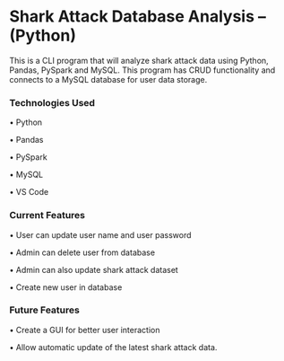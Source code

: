 # Shark Attack Database Analysis – (Python)

This is a CLI program that will analyze shark attack data using Python, Pandas, PySpark and MySQL. This program has CRUD functionality and connects to a MySQL database for user data storage.

### Technologies Used
  •	Python
  
  •	Pandas
  
  •	PySpark
  
  •	MySQL
  
  •	VS Code
  
### Current Features

  •	User can update user name and user password
  
  •	Admin can delete user from database
  
  •	Admin can also update shark attack dataset
  
  •	Create new user in database  
  
  
### Future Features

  • Create a GUI for better user interaction

  •	Allow automatic update of the latest shark attack data.
